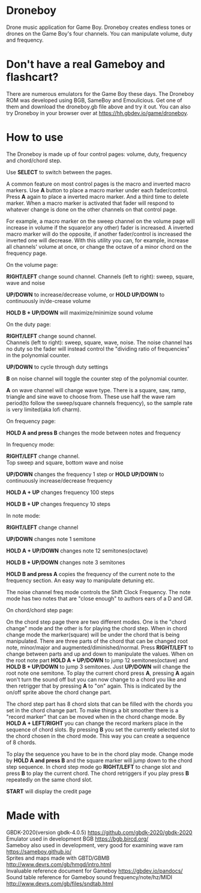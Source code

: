 # Droneboy
Drone music application for Game Boy. 
Droneboy creates endless tones or drones on the Game Boy's four channels. You can manipulate volume, duty and frequency.

# Don't have a real Gameboy and flashcart?
There are numerous emulators for the Game Boy these days. The Droneboy ROM was developed using BGB, SameBoy and Emoulicious. Get one of them and download the droneboy.gb file above and try it out. You can also try Droneboy in your browser over at https://hh.gbdev.io/game/droneboy.

# How to use
The Droneboy is made up of four control pages: volume, duty, frequency and chord/chord step.

Use **SELECT** to switch between the pages.

A common feature on most control pages is the macro and inverted macro markers. Use **A** button to place a macro marker under each fader/control. Press **A** again to place a inverted macro marker. And a third time to delete marker. When a macro marker is activated that fader will respond to whatever change is done on the other channels on that control page. 

For example, a macro marker on the sweep channel on the volume page will increase in volume if the square(or any other) fader is increased. A inverted macro marker will do the opposite, if another fader/control is increased the inverted one will decrease. With this utility you can, for example, increase all channels' volume at once, or change the octave of a minor chord on the frequency page.

On the volume page:

**RIGHT/LEFT** change sound channel. 
Channels (left to right): sweep, square, wave and noise

**UP/DOWN** to increase/decrease volume, or **HOLD UP/DOWN** to continuously in/de-crease volume

**HOLD B + UP/DOWN** will maximize/minimize sound volume

On the duty page:

**RIGHT/LEFT** change sound channel.  
Channels (left to right): sweep, square, wave, noise. The noise channel has no duty so the fader will instead control the "dividing ratio of frequencies" in the polynomial counter.

**UP/DOWN** to cycle through duty settings

**B** on noise channel will toggle the counter step of the polynomial counter. 

**A** on wave channel will change wave type. There is a square, saw, ramp, triangle and sine wave to choose from. These use half the wave ram period(to follow the sweep/square channels frequency), so the sample rate is very limited(aka lofi charm). 

On frequency page:

**HOLD A and press B** changes the mode between notes and frequency

In frequency mode:

**RIGHT/LEFT** change channel.  
Top sweep and square, bottom wave and noise

**UP/DOWN** changes the frequency 1 step
or **HOLD UP/DOWN** to continuously increase/decrease frequency

**HOLD A + UP** changes frequency 100 steps

**HOLD B + UP** changes frequency 10 steps

In note mode:

**RIGHT/LEFT** change channel

**UP/DOWN** changes note 1 semitone

**HOLD A + UP/DOWN** changes note 12 semitones(octave)

**HOLD B + UP/DOWN** changes note 3 semitones

**HOLD B and press A**
 copies the frequency of the current note to the frequency section. An easy way to manipulate detuning etc.

The noise channel freq mode controls the Shift Clock Frequency. The note mode has two notes that are "close enough" to authors ears of a D and G#.  

On chord/chord step page:

On the chord step page there are two different modes. One is the "chord change" mode and the other is for playing the chord step. When in chord change mode the marker(square) will be under the chord that is being manipulated. There are three parts of the chord that can be changed root note, minor/major and augmented/diminished/normal. Press **RIGHT/LEFT** to change between parts and up and down to manipulate the values. When on the root note part **HOLD A + UP/DOWN** to jump 12 semitones(octave) and **HOLD B + UP/DOWN** to jump 3 semitones. Just **UP/DOWN** will change the root note one semitone. To play the current chord  press **A**, pressing **A** again won't turn the sound off but you can now change to a chord you like and then retrigger that by pressing **A** to "on" again. This is indicated by the on/off sprite above the chord change part.

The chord step part has 8 chord slots that can be filled with the chords you set in the chord change part. To make things a bit smoother there is a "record marker" that can be moved when in the chord change mode. By **HOLD A + LEFT/RIGHT** you can change the record markers place in the sequence of chord slots. By pressing **B** you set the currently selected slot to the chord chosen in the chord mode. This way you can create a sequence of 8 chords.

To play the sequence you have to be in the chord play mode. Change mode by **HOLD A and press B** and the square marker will jump down to the chord step sequence. In chord step mode go **RIGHT/LEFT** to change slot and press **B** to play the current chord. The chord retriggers if you play press **B** repeatedly on the same chord slot.


**START** will display the credit page

# Made with
GBDK-2020(version gbdk-4.0.5) https://github.com/gbdk-2020/gbdk-2020  
Emulator used in development BGB https://bgb.bircd.org/  
Sameboy also used in development, very good for examining wave ram https://sameboy.github.io/  
Sprites and maps made with GBTD/GBMB http://www.devrs.com/gb/hmgd/intro.html  
Invaluable reference document for Gameboy https://gbdev.io/pandocs/  
Sound table reference for Gameboy sound frequency/note/hz/MIDI http://www.devrs.com/gb/files/sndtab.html  
